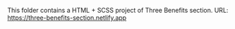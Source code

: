 This folder contains a HTML + SCSS project of Three Benefits section. URL: https://three-benefits-section.netlify.app
